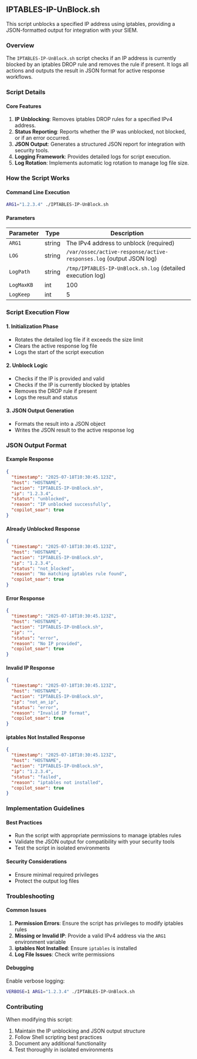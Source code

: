 ## IPTABLES-IP-UnBlock.sh

This script unblocks a specified IP address using iptables, providing a JSON-formatted output for integration with your SIEM.

### Overview

The `IPTABLES-IP-UnBlock.sh` script checks if an IP address is currently blocked by an iptables DROP rule and removes the rule if present. It logs all actions and outputs the result in JSON format for active response workflows.

### Script Details

#### Core Features

1. **IP Unblocking**: Removes iptables DROP rules for a specified IPv4 address.
2. **Status Reporting**: Reports whether the IP was unblocked, not blocked, or if an error occurred.
3. **JSON Output**: Generates a structured JSON report for integration with security tools.
4. **Logging Framework**: Provides detailed logs for script execution.
5. **Log Rotation**: Implements automatic log rotation to manage log file size.

### How the Script Works

#### Command Line Execution
```bash
ARG1="1.2.3.4" ./IPTABLES-IP-UnBlock.sh
```

#### Parameters

| Parameter | Type | Description |
|-----------|------|-------------|
| `ARG1`    | string | The IPv4 address to unblock (required) |
| `LOG`     | string | `/var/ossec/active-response/active-responses.log` (output JSON log) |
| `LogPath` | string | `/tmp/IPTABLES-IP-UnBlock.sh.log` (detailed execution log) |
| `LogMaxKB` | int | 100 | Maximum log file size in KB before rotation |
| `LogKeep` | int | 5 | Number of rotated log files to retain |

### Script Execution Flow

#### 1. Initialization Phase
- Rotates the detailed log file if it exceeds the size limit
- Clears the active response log file
- Logs the start of the script execution

#### 2. Unblock Logic
- Checks if the IP is provided and valid
- Checks if the IP is currently blocked by iptables
- Removes the DROP rule if present
- Logs the result and status

#### 3. JSON Output Generation
- Formats the result into a JSON object
- Writes the JSON result to the active response log

### JSON Output Format

#### Example Response
```json
{
  "timestamp": "2025-07-18T10:30:45.123Z",
  "host": "HOSTNAME",
  "action": "IPTABLES-IP-UnBlock.sh",
  "ip": "1.2.3.4",
  "status": "unblocked",
  "reason": "IP unblocked successfully",
  "copilot_soar": true
}
```

#### Already Unblocked Response
```json
{
  "timestamp": "2025-07-18T10:30:45.123Z",
  "host": "HOSTNAME",
  "action": "IPTABLES-IP-UnBlock.sh",
  "ip": "1.2.3.4",
  "status": "not_blocked",
  "reason": "No matching iptables rule found",
  "copilot_soar": true
}
```

#### Error Response
```json
{
  "timestamp": "2025-07-18T10:30:45.123Z",
  "host": "HOSTNAME",
  "action": "IPTABLES-IP-UnBlock.sh",
  "ip": "",
  "status": "error",
  "reason": "No IP provided",
  "copilot_soar": true
}
```

#### Invalid IP Response
```json
{
  "timestamp": "2025-07-18T10:30:45.123Z",
  "host": "HOSTNAME",
  "action": "IPTABLES-IP-UnBlock.sh",
  "ip": "not_an_ip",
  "status": "error",
  "reason": "Invalid IP format",
  "copilot_soar": true
}
```

#### iptables Not Installed Response
```json
{
  "timestamp": "2025-07-18T10:30:45.123Z",
  "host": "HOSTNAME",
  "action": "IPTABLES-IP-UnBlock.sh",
  "ip": "1.2.3.4",
  "status": "failed",
  "reason": "iptables not installed",
  "copilot_soar": true
}
```

### Implementation Guidelines

#### Best Practices
- Run the script with appropriate permissions to manage iptables rules
- Validate the JSON output for compatibility with your security tools
- Test the script in isolated environments

#### Security Considerations
- Ensure minimal required privileges
- Protect the output log files

### Troubleshooting

#### Common Issues
1. **Permission Errors**: Ensure the script has privileges to modify iptables rules
2. **Missing or Invalid IP**: Provide a valid IPv4 address via the `ARG1` environment variable
3. **iptables Not Installed**: Ensure `iptables` is installed
4. **Log File Issues**: Check write permissions

#### Debugging
Enable verbose logging:
```bash
VERBOSE=1 ARG1="1.2.3.4" ./IPTABLES-IP-UnBlock.sh
```

### Contributing

When modifying this script:
1. Maintain the IP unblocking and JSON output structure
2. Follow Shell scripting best practices
3. Document any additional functionality
4. Test thoroughly in isolated environments
